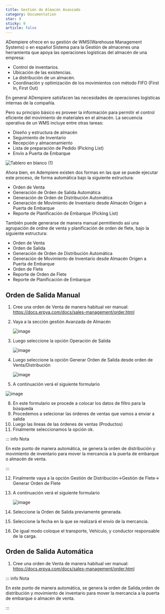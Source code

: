 ```yaml
---
title: Gestión de Almacén Avanzado
category: Documentation
star: 9
sticky: 9
article: false
---
```



ADempiere ofrece en su gestión de WMS(Warehouse Management Systems) o en español Sistema para la Gestión de almacenes una herramienta que apoya  las operaciones logísticas del almacén de una empresa:

- Control de inventarios.
- Ubicación de las existencias.
- La distribución de un almacén.
- Coordinación y optimización de los movimientos con método FIFO (First In, First Out)

En general ADempiere satisfacen las necesidades de operaciones logísticas internas de la compañía.

Pero su principio básico es proveer la información para permitir el control eficiente del movimiento de materiales en el almacén. La secuencia operativa de un WMS incluye entre otras tareas:

- Diseño y estructura de almacén
- Seguimiento de Inventario
- Recepción y almacenamiento
- Lista de preparación de Pedido (Picking List)
- Envío a Puerta de Embarque

![Tablero en blanco (1)](https://github.com/erpcya/docs/assets/9578152/e4b1b815-edaf-480e-ba76-7f2aab312c3a)


Ahora bien, en Adempiere existen dos formas en las que se puede ejecutar este proceso, de forma automática bajo la siguiente estructura:

- Orden de Venta
- Generación de Orden de Salida Automática
- Generación de Orden de Distribución Automática
- Generación de Movimiento de Inventario desde Almacén Origen a Puerta de Embarque
- Reporte de Planificación de Embarque (Picking List)

También puede generarse de manera manual permitiendo así una agrupación de ordne de venta y planificación de orden de flete, bajo la siguiente estructura:

- Orden de Venta
- Orden de Salida
- Generación de Orden de Distribución Automática
- Generación de Movimiento de Inventario desde Almacén Origen a Puerta de Embarque
- Orden de Flete
- Reporte de Orden de Flete
- Reporte de Planificación de Embarque

 
##  Orden de Salida Manual

1. Cree una orden de Venta de manera habitual ver manual: https://docs.erpya.com/docs/sales-management/order.html
2. Vaya a la sección gestión Avanzada de Almacén

   ![image](https://github.com/erpcya/docs/assets/9578152/30bd3f01-6bf0-45f1-a1da-e18b266be282)
   
4. Luego seleccione la opción Operación de Salida

   ![image](https://github.com/erpcya/docs/assets/9578152/b38bfe7f-422b-404b-b03b-9de62651a355)
   
6. Luego seleccione la opción Generar Orden de Salida desde orden de Venta/Distribución

   ![image](https://github.com/erpcya/docs/assets/9578152/3c08e0fd-7632-469a-b42f-bfa5abad8a3a)
   
7. A continuación verá el siguiente formulario
 
  ![image](https://github.com/erpcya/docs/assets/9578152/9fac4a98-ef2d-452c-a44d-ba9eb1b74066)
  
8. En este formulario se procede a colocar los datos de filtro para la búsqueda
9. Procedemos a selecionar las órdenes de ventas que vamos a enviar a salida
10. Luego las lineas de las órdenes de ventas (Productos)
11. Finalmente seleccionamos la opción ok.

::: info Nota

En este punto de manera automática, se genera la orden de distribución y movimiento de inventario para mover la mercancia a la puerta de embarque o almacén de venta.

:::

12. Finalmente vaya a la opción Gestión de Distribución->Gestión de Flete-> Generar Orden de Flete
13. A continuación verá el siguiente formulario
    
    ![image](https://github.com/erpcya/docs/assets/9578152/93ac3f95-ad7b-4911-b256-b7c3b1cdad7f)
    
15. Seleccione la Orden de Salida previamente generada.
16. Seleccione la fecha en la que se realizará el envío de la mercancia.
17. De igual modo coloque el transporte, Vehículo, y conductor responsable de la carga.


##  Orden de Salida Automática

1. Cree una orden de Venta de manera habitual ver manual: https://docs.erpya.com/docs/sales-management/order.html

::: info Nota

En este punto de manera automática, se genera la orden de Salida,orden de distribución y movimiento de inventario para mover la mercancia a la puerta de embarque o almacén de venta.

:::


